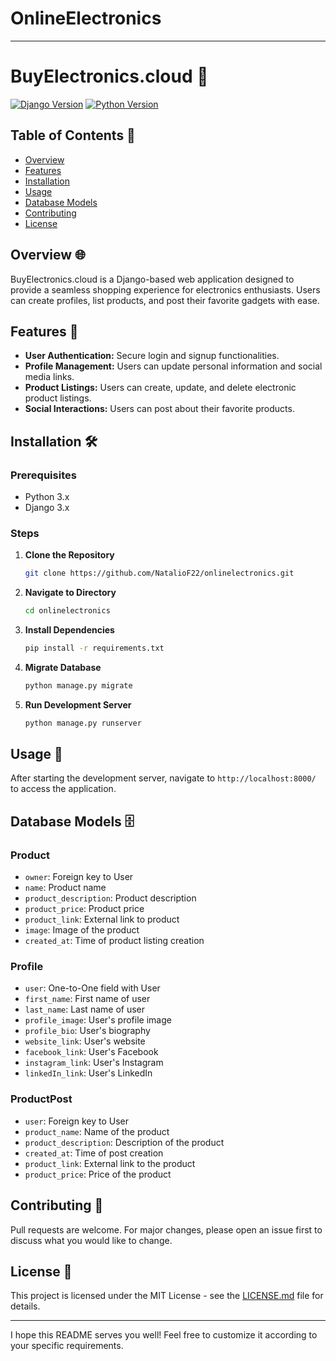 # OnlineElectronics

---

# BuyElectronics.cloud 🛒

[![Django Version](https://img.shields.io/badge/Django-3.x-green)](https://www.djangoproject.com/)
[![Python Version](https://img.shields.io/badge/Python-3.x-blue)](https://www.python.org/)

## Table of Contents 📖

- [Overview](#overview-)
- [Features](#features-)
- [Installation](#installation-)
- [Usage](#usage-)
- [Database Models](#database-models-)
- [Contributing](#contributing-)
- [License](#license-)

## Overview 🌐

BuyElectronics.cloud is a Django-based web application designed to provide a seamless shopping experience for electronics enthusiasts. Users can create profiles, list products, and post their favorite gadgets with ease.

## Features 🌟

- **User Authentication:** Secure login and signup functionalities.
- **Profile Management:** Users can update personal information and social media links.
- **Product Listings:** Users can create, update, and delete electronic product listings.
- **Social Interactions:** Users can post about their favorite products.

## Installation 🛠️

### Prerequisites

- Python 3.x
- Django 3.x

### Steps

1. **Clone the Repository**

    ```bash
    git clone https://github.com/NatalioF22/onlinelectronics.git
    ```

2. **Navigate to Directory**

    ```bash
    cd onlinelectronics
    ```

3. **Install Dependencies**

    ```bash
    pip install -r requirements.txt
    ```

4. **Migrate Database**

    ```bash
    python manage.py migrate
    ```

5. **Run Development Server**

    ```bash
    python manage.py runserver
    ```

## Usage 🚀

After starting the development server, navigate to `http://localhost:8000/` to access the application.

## Database Models 🗄️

### Product

- `owner`: Foreign key to User
- `name`: Product name
- `product_description`: Product description
- `product_price`: Product price
- `product_link`: External link to product
- `image`: Image of the product
- `created_at`: Time of product listing creation

### Profile

- `user`: One-to-One field with User
- `first_name`: First name of user
- `last_name`: Last name of user
- `profile_image`: User's profile image
- `profile_bio`: User's biography
- `website_link`: User's website
- `facebook_link`: User's Facebook
- `instagram_link`: User's Instagram
- `linkedIn_link`: User's LinkedIn

### ProductPost

- `user`: Foreign key to User
- `product_name`: Name of the product
- `product_description`: Description of the product
- `created_at`: Time of post creation
- `product_link`: External link to the product
- `product_price`: Price of the product

## Contributing 🤝

Pull requests are welcome. For major changes, please open an issue first to discuss what you would like to change.

## License 📜

This project is licensed under the MIT License - see the [LICENSE.md](LICENSE.md) file for details.

---



I hope this README serves you well! Feel free to customize it according to your specific requirements.
